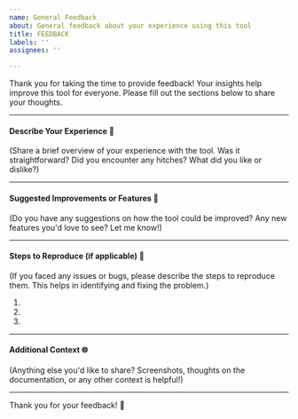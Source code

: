 ```yaml
---
name: General Feedback
about: General feedback about your experience using this tool
title: FEEDBACK
labels: ''
assignees: ''

---
```


Thank you for taking the time to provide feedback! Your insights help improve this tool for everyone. Please fill out the sections below to share your thoughts.

---

#### Describe Your Experience 📝

(Share a brief overview of your experience with the tool. Was it straightforward? Did you encounter any hitches? What did you like or dislike?)

---

#### Suggested Improvements or Features 🔧

(Do you have any suggestions on how the tool could be improved? Any new features you'd love to see? Let me know!)

---

#### Steps to Reproduce (if applicable) 🔄

(If you faced any issues or bugs, please describe the steps to reproduce them. This helps in identifying and fixing the problem.)

1. 
2. 
3. 

---

#### Additional Context 🌐

(Anything else you'd like to share? Screenshots, thoughts on the documentation, or any other context is helpful!)

---

Thank you for your feedback! 🙌
